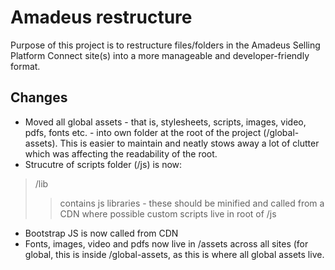 # Amadeus restructure

Purpose of this project is to restructure files/folders in the Amadeus Selling Platform Connect site(s) into a more manageable and developer-friendly format.

## Changes

* Moved all global assets - that is, stylesheets, scripts, images, video, pdfs, fonts etc. - into own folder at the root of the project (/global-assets). This is easier to maintain and neatly stows away a lot of clutter which was affecting the readability of the root.
* Strucutre of scripts folder (/js) is now:
> /lib
>> contains js libraries - these should be minified and called from a CDN where possible
> custom scripts live in root of /js
* Bootstrap JS is now called from CDN
* Fonts, images, video and pdfs now live in /assets across all sites (for global, this is inside /global-assets, as this is where all global assets live.
